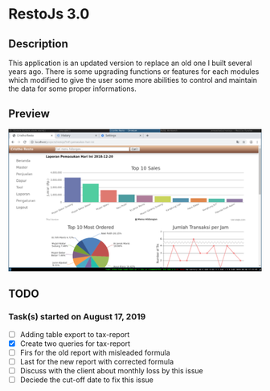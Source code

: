 # RestoJs 3.0

## Description
This application is an updated version to replace an old one I built several years ago. There is some upgrading functions or features for each modules which modified to give the user some more abilities to control and maintain the data for some proper informations.

## Preview
![screenshoot](img1.png)

## TODO
### Task(s) started on August 17, 2019
- [ ] Adding table export to tax-report
- [x] Create two queries for tax-report
- [ ] Firs for the old report with misleaded formula
- [ ] Last for the new report with corrected formula
- [ ] Discuss with the client about monthly loss by this issue
- [ ] Deciede the cut-off date to fix this issue
